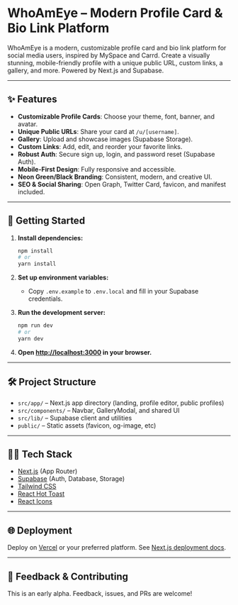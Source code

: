 # WhoAmEye – Modern Profile Card & Bio Link Platform

WhoAmEye is a modern, customizable profile card and bio link platform for social media users, inspired by MySpace and Carrd. Create a visually stunning, mobile-friendly profile with a unique public URL, custom links, a gallery, and more. Powered by Next.js and Supabase.

---

## ✨ Features
- **Customizable Profile Cards**: Choose your theme, font, banner, and avatar.
- **Unique Public URLs**: Share your card at `/u/[username]`.
- **Gallery**: Upload and showcase images (Supabase Storage).
- **Custom Links**: Add, edit, and reorder your favorite links.
- **Robust Auth**: Secure sign up, login, and password reset (Supabase Auth).
- **Mobile-First Design**: Fully responsive and accessible.
- **Neon Green/Black Branding**: Consistent, modern, and creative UI.
- **SEO & Social Sharing**: Open Graph, Twitter Card, favicon, and manifest included.

---

## 🚀 Getting Started

1. **Install dependencies:**
   ```bash
   npm install
   # or
   yarn install
   ```

2. **Set up environment variables:**
   - Copy `.env.example` to `.env.local` and fill in your Supabase credentials.

3. **Run the development server:**
   ```bash
   npm run dev
   # or
   yarn dev
   ```

4. **Open [http://localhost:3000](http://localhost:3000) in your browser.**

---

## 🛠️ Project Structure
- `src/app/` – Next.js app directory (landing, profile editor, public profiles)
- `src/components/` – Navbar, GalleryModal, and shared UI
- `src/lib/` – Supabase client and utilities
- `public/` – Static assets (favicon, og-image, etc)

---

## 🧑‍💻 Tech Stack
- [Next.js](https://nextjs.org/) (App Router)
- [Supabase](https://supabase.com/) (Auth, Database, Storage)
- [Tailwind CSS](https://tailwindcss.com/)
- [React Hot Toast](https://react-hot-toast.com/)
- [React Icons](https://react-icons.github.io/react-icons/)

---

## 🌐 Deployment
Deploy on [Vercel](https://vercel.com/) or your preferred platform. See [Next.js deployment docs](https://nextjs.org/docs/app/building-your-application/deploying).

---

## 🙏 Feedback & Contributing
This is an early alpha. Feedback, issues, and PRs are welcome!
